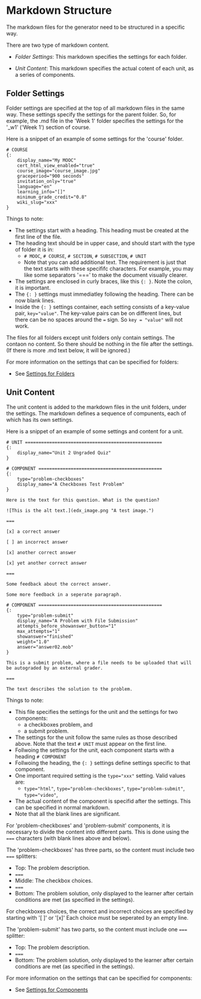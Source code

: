 # Markdown Structure

The markdown files for the generator need to be structured in a specific way.

There are two type of markdown content.

* _Folder Settings_: This markdown specifies the settings for each folder. 

* _Unit Content_: This markdown specifies the actual cotent of each unit, as a series of components.

## Folder Settings

Folder settings are specified at the top of all markdown files in the same way. These settings specify the settings for the parent folder. So, for example, the .md file in the 'Week 1' folder specifies the settings for the '_w1' ('Week 1') section of course.

Here is a snippet of an example of some settings for the 'course' folder.

~~~~~~~~~~~~~~~~~~~~~~~~~~~
# COURSE
{:
    display_name="My MOOC"
    cert_html_view_enabled="true"
    course_image="course_image.jpg"
    graceperiod="900 seconds"
    invitation_only="true"
    language="en"
    learning_info="[]"
    minimum_grade_credit="0.8"
    wiki_slug="xxx"
}
~~~~~~~~~~~~~~~~~~~~~~~~~~~

Things to note:

* The settings start with a heading. This heading must be created at the first line of the file.
* The heading text should be in upper case, and should start with the type of folder it is in:
  * `# MOOC`, `# COURSE`, `# SECTION`, `# SUBSECTION`, `# UNIT`
  * Note that you can add additional text. The requirement is just that the text starts with these specififc characters. For example, you may like some separators '===' to make the document visually clearer.
* The settings are enclosed in curly braces, like this `{: }`. Note the colon, it is important.
* The `{: }` settings must immediatley following the heading. There can be now blank lines.
* Inside the  `{: }` settings container, each setting consists of a key-value pair, `key="value"`. The key-value pairs can be on different lines, but there can be no spaces around the `=` sign. So `key = "value"` will not work.

The files for all folders except unit folders only contain settings. The contaon no content. So there should be nothing in the file after the settings. (If there is more .md text below, it will be ignored.)

For more information on the settings that can be specified for folders:

* See [Settings for Folders](markdown_settings_folders.md)

## Unit Content

The unit content is added to the markdown files in the unit folders, under the settings. The markdown defines a sequence of compunents, each of which has its own settings.

Here is a snippet of an example of some settings and content for a unit.

~~~~~~~~~~~~~~~~~~~~~~~~~~~
# UNIT ===================================================
{:
    display_name="Unit 2 Ungraded Quiz"
}

# COMPONENT ==============================================
{:
    type="problem-checkboxes"
    display_name="A Checkboxes Test Problem"
}

Here is the text for this question. What is the question?

![This is the alt text.](edx_image.png "A test image.")

===

[x] a correct answer

[ ] an incorrect answer

[x] another correct answer

[x] yet another correct answer

===

Some feedback about the correct answer.

Some more feedback in a seperate paragraph.

# COMPONENT ==============================================
{:
    type="problem-submit"
    display_name="A Problem with File Submission"
    attempts_before_showanswer_button="1" 
    max_attempts="1"
    showanswer="finished"
    weight="1.0"
    answer="answer02.mob"
}

This is a submit problem, where a file needs to be uploaded that will be autograded by an external grader.

===

The text describes the solution to the problem.

~~~~~~~~~~~~~~~~~~~~~~~~~~~

Things to note:

* This file specifies the settings for the unit and the settings for two components:
  * a checkboxes problem, and 
  * a submit problem.
* The settings for the unit follow the same rules as those described above. Note that the text `# UNIT` must appear on the first line.
* Follwoing the settings for the unit, each component starts with a heading `# COMPONENT`
* Follwoing the heading, the `{: }` settings define settings specific to that component.
* One important required setting is the `type="xxx"` setting. Valid values are:
  * `type="html"`, `type="problem-checkboxes"`, `type="problem-submit"`, `type="video"`, 
* The actual content of the component is specifid after the settings. This can be specified in normal markdown.
* Note that all the blank lines are significant.

For  'problem-checkboxes' and 'problem-submit' components, it is necessary to divide the content into different parts. This is done using the `===` characters (with blank lines above and below).

The 'problem-checkboxes' has three parts, so the content must include two `===` splitters:

* Top: The problem description.
* `===`
* Middle: The checkbox choices.
* `===`
* Bottom: The problem solution, only displayed to the learner after certain conditions are met (as specified in the settings).

For checkboxes choices, the correct and incorrect choices are specified by starting with '[ ]' or '[x]'
Each choice must be seperated by an empty line.

The 'problem-submit' has two parts, so the content must include one `===` splitter:

* Top: The problem description.
* `===`
* Bottom: The problem solution, only displayed to the learner after certain conditions are met (as specified in the settings).

For more information on the settings that can be specified for components:

* See [Settings for Components](markdown_settings_components.md)